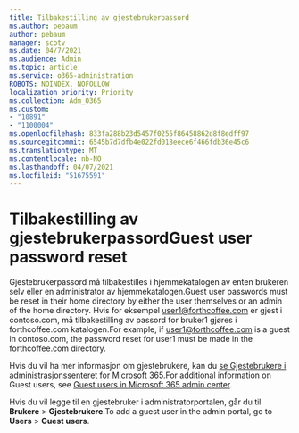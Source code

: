 ```yaml
---
title: Tilbakestilling av gjestebrukerpassord
ms.author: pebaum
author: pebaum
manager: scotv
ms.date: 04/7/2021
ms.audience: Admin
ms.topic: article
ms.service: o365-administration
ROBOTS: NOINDEX, NOFOLLOW
localization_priority: Priority
ms.collection: Adm_O365
ms.custom:
- "10891"
- "1100004"
ms.openlocfilehash: 833fa288b23d5457f0255f86458862d8f8edff97
ms.sourcegitcommit: 6545b7d7dfb4e022fd018eece6f466fdb36e45c6
ms.translationtype: MT
ms.contentlocale: nb-NO
ms.lasthandoff: 04/07/2021
ms.locfileid: "51675591"
---
```

# <a name="guest-user-password-reset"></a><span data-ttu-id="da606-102">Tilbakestilling av gjestebrukerpassord</span><span class="sxs-lookup"><span data-stu-id="da606-102">Guest user password reset</span></span>

<span data-ttu-id="da606-103">Gjestebrukerpassord må tilbakestilles i hjemmekatalogen av enten brukeren selv eller en administrator av hjemmekatalogen.</span><span class="sxs-lookup"><span data-stu-id="da606-103">Guest user passwords must be reset in their home directory by either the user themselves or an admin of the home directory.</span></span> <span data-ttu-id="da606-104">Hvis for eksempel user1@forthcoffee.com er gjest i contoso.com, må tilbakestilling av passord for bruker1 gjøres i forthcoffee.com katalogen.</span><span class="sxs-lookup"><span data-stu-id="da606-104">For example, if user1@forthcoffee.com is a guest in contoso.com, the password reset for user1 must be made in the forthcoffee.com directory.</span></span>

<span data-ttu-id="da606-105">Hvis du vil ha mer informasjon om gjestebrukere, kan du [se Gjestebrukere i administrasjonssenteret for Microsoft 365](https://docs.microsoft.com/microsoft-365/admin/add-users/about-guest-users).</span><span class="sxs-lookup"><span data-stu-id="da606-105">For additional information on Guest users, see [Guest users in Microsoft 365 admin center](https://docs.microsoft.com/microsoft-365/admin/add-users/about-guest-users).</span></span>

<span data-ttu-id="da606-106">Hvis du vil legge til en gjestebruker i administratorportalen, går du til **Brukere**  >  **Gjestebrukere**.</span><span class="sxs-lookup"><span data-stu-id="da606-106">To add a guest user in the admin portal, go to **Users** > **Guest users**.</span></span>